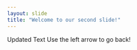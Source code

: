 ```yaml
---
layout: slide
title: "Welcome to our second slide!"
---
```

Updated Text
Use the left arrow to go back!
